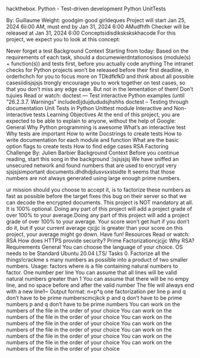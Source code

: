 hackthebox. Python - Test-driven development
Python
UnitTests

By: Guillaume
 Weight: goodgim good girldeques
Project will start Jan 25, 2024 6ii:00 AM, must end by Jan 31, 2024 6:00 AMudfhfh
Checker will be released at Jan 31, 2024 6:00 
Conceptsidisdikskskskhacode
For this project, we expect you to look at this concept:

Never forget a test
Background Context
Starting from today:
Based on the requirements of each task,  should a documewierdntationosisos (module(s) + function(s)) and tests first,
before you actually code anything
The intranet checks for Python projects won’t be released before their first deadline, in orderhchch for you to focus more on TDkdfkfkD and think
about all possible casesiidisjsjsjs
trongly encourage you to work together on test cases, so that you don’t miss any edge case. But not in the lementation of
them!
Don’t tujuies
Read or watch:
doctest — Test interactive Python examples (until “26.2.3.7. Warnings” included)jdujdududsjhshhs
doctest – Testing through documentation
Unit Tests in Python
Unittest module
Interactive and Non-interactive tests
Learning Objectives
At the end of this project, you are expected to be able to explain to anyone, without the help of Google:
General
Why Python programming is awesome
What’s an interactive test
Why tests are important
How to write Docstrings to create tests
How to write documentation for each module and function
What are the basic option flags to create tests
How to find edge cases
RSA Factoring Challenge
 By: Julien Barbier
Background Context
Before you continue reading, start this song in the background :)sjsjsjsj
We have sniffed an unsecured network and found numbers that are used to encrypt very sjsjsjsimportant documents.dhdhdjdusvsxstsidte
 It seems that those numbers are not always generated using large enough prime numbers. 

ur mission should you choose to accept it, is to factorize these numbers as fast as possible before the target fixes this bug on their server
so that we can decode the encrypted documents.
This project is NOT mandatory at all. It is 100% optional.
Doing any part of this project will add a project grade of over 100% to your average.Doing any part of this project will add a project grade of over 100% to your average.
Your score won’t get hurt if you don’t do it, but if your current average cjcjjc
is greater than your score on this project, your average might go down. Have fun!
Resources
Read or watch:
RSA
How does HTTPS provide security?
Prime Factorizationcjcjjc
Why RSA?
Requirements
General
You can choose the language of your choice.
OS needs to be Standard Ubuntu 20.04 LTS/
Tasks
0. Factorize all the things!crackme
s many numbers as possible into a product of two smaller numbers.
Usage: factors <file>
where <file> is a file containing natural numbers to factor.
One number per line
You can assume that all lines will be valid natural numbers greater than 1
You can assume that there will be no empy line, and no space before and after the valid number
The file will always end with a new line1~
Output format: n=p*q
one factorization per line
p and q don’t have to be prime numberscmcjkck
p and q don’t have to be prime numbers
p and q don’t have to be prime numbers
You can work on the numbers of the file in the order of your choice
You can work on the numbers of the file in the order of your choice
You can work on the numbers of the file in the order of your choice
You can work on the numbers of the file in the order of your choice
You can work on the numbers of the file in the order of your choice
You can work on the numbers of the file in the order of your choice
You can work on the numbers of the file in the order of your choice

